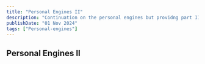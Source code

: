 ```yaml
---
title: "Personal Engines II"
description: "Continuation on the personal engines but providng part II"
publishDate: "01 Nov 2024"
tags: ["Personal-engines"]
---
```


## Personal Engines II
